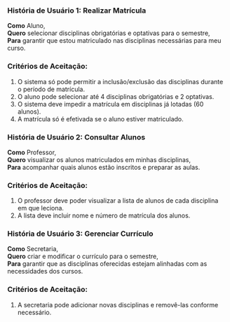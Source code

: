 ### História de Usuário 1: Realizar Matrícula

**Como** Aluno,  
**Quero** selecionar disciplinas obrigatórias e optativas para o semestre,  
**Para** garantir que estou matriculado nas disciplinas necessárias para meu curso.

### Critérios de Aceitação:
1. O sistema só pode permitir a inclusão/exclusão das disciplinas durante o período de matrícula.
2. O aluno pode selecionar até 4 disciplinas obrigatórias e 2 optativas.
3. O sistema deve impedir a matrícula em disciplinas já lotadas (60 alunos).
4. A matrícula só é efetivada se o aluno estiver matriculado.

### História de Usuário 2: Consultar Alunos

**Como** Professor,  
**Quero** visualizar os alunos matriculados em minhas disciplinas,  
**Para** acompanhar quais alunos estão inscritos e preparar as aulas.

### Critérios de Aceitação:
1. O professor deve poder visualizar a lista de alunos de cada disciplina em que leciona.
2. A lista deve incluir nome e número de matrícula dos alunos.

### História de Usuário 3: Gerenciar Currículo

**Como** Secretaria,  
**Quero** criar e modificar o currículo para o semestre,  
**Para** garantir que as disciplinas oferecidas estejam alinhadas com as necessidades dos cursos.

### Critérios de Aceitação:
1. A secretaria pode adicionar novas disciplinas e removê-las conforme necessário.


